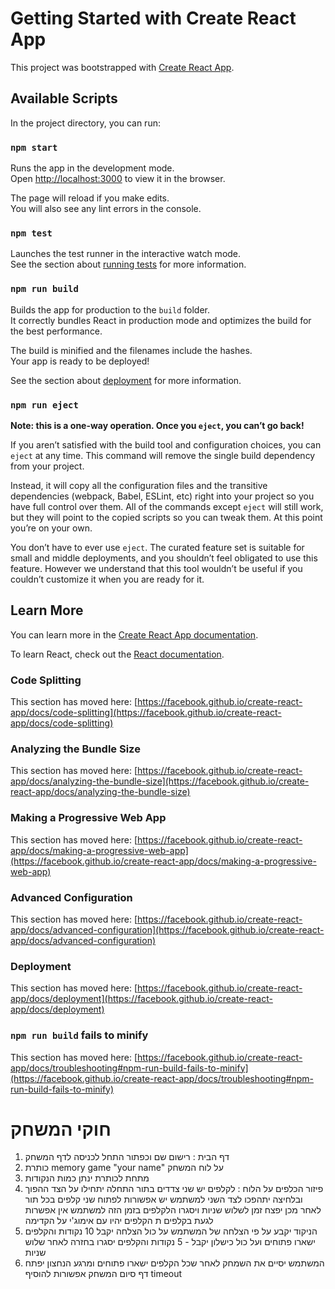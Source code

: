 # Getting Started with Create React App

This project was bootstrapped with [Create React App](https://github.com/facebook/create-react-app).

## Available Scripts

In the project directory, you can run:

### `npm start`

Runs the app in the development mode.\
Open [http://localhost:3000](http://localhost:3000) to view it in the browser.

The page will reload if you make edits.\
You will also see any lint errors in the console.

### `npm test`

Launches the test runner in the interactive watch mode.\
See the section about [running tests](https://facebook.github.io/create-react-app/docs/running-tests) for more information.

### `npm run build`

Builds the app for production to the `build` folder.\
It correctly bundles React in production mode and optimizes the build for the best performance.

The build is minified and the filenames include the hashes.\
Your app is ready to be deployed!

See the section about [deployment](https://facebook.github.io/create-react-app/docs/deployment) for more information.

### `npm run eject`

**Note: this is a one-way operation. Once you `eject`, you can’t go back!**

If you aren’t satisfied with the build tool and configuration choices, you can `eject` at any time. This command will remove the single build dependency from your project.

Instead, it will copy all the configuration files and the transitive dependencies (webpack, Babel, ESLint, etc) right into your project so you have full control over them. All of the commands except `eject` will still work, but they will point to the copied scripts so you can tweak them. At this point you’re on your own.

You don’t have to ever use `eject`. The curated feature set is suitable for small and middle deployments, and you shouldn’t feel obligated to use this feature. However we understand that this tool wouldn’t be useful if you couldn’t customize it when you are ready for it.

## Learn More

You can learn more in the [Create React App documentation](https://facebook.github.io/create-react-app/docs/getting-started).

To learn React, check out the [React documentation](https://reactjs.org/).

### Code Splitting

This section has moved here: [https://facebook.github.io/create-react-app/docs/code-splitting](https://facebook.github.io/create-react-app/docs/code-splitting)

### Analyzing the Bundle Size

This section has moved here: [https://facebook.github.io/create-react-app/docs/analyzing-the-bundle-size](https://facebook.github.io/create-react-app/docs/analyzing-the-bundle-size)

### Making a Progressive Web App

This section has moved here: [https://facebook.github.io/create-react-app/docs/making-a-progressive-web-app](https://facebook.github.io/create-react-app/docs/making-a-progressive-web-app)

### Advanced Configuration

This section has moved here: [https://facebook.github.io/create-react-app/docs/advanced-configuration](https://facebook.github.io/create-react-app/docs/advanced-configuration)

### Deployment

This section has moved here: [https://facebook.github.io/create-react-app/docs/deployment](https://facebook.github.io/create-react-app/docs/deployment)

### `npm run build` fails to minify

This section has moved here: [https://facebook.github.io/create-react-app/docs/troubleshooting#npm-run-build-fails-to-minify](https://facebook.github.io/create-react-app/docs/troubleshooting#npm-run-build-fails-to-minify)





# חוקי המשחק 
1. דף הבית : רישום שם  וכפתור התחל לכניסה לדף המשחק 
2. כותרת memory game  "your name" על לוח המשחק 
3. מתחת לכותרת ינתן כמות הנקודות 
4. פיזור הכלפים על הלוח : לקלפים יש שני צדדים בתור התחלה יתחילו על הצד ההפוך ובלחיצה יתהפכו לצד השני למשתמש יש אפשורות לפתוח שני קלפים בכל תור לאחר מכן יפצח 
זמן לשלוש שניות ויסגרו הלקלפים בזמן הזה למשתמש אין אפשרות לגעת בקלפים ת הקלפים יהיו עם אימוג'י על הקדימה 
5. הניקוד יקבע על פי הצלחה של המשתמש על כול הצלחה יקבל 10 נקודות והקלפים ישארו פתוחים ועל כול כישלון יקבל - 5 נקודות והקלפים יסגרו בחזרה לאחר שלוש שניות
6.  המשתמש יסיים את השמחק לאחר שכל הקלפים ישארו פתוחים ומרגע הנחצון יפתח  דף סיום המשחק אפשורות להוסיף timeout    